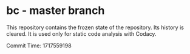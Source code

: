 # bc - master branch

This repository contains the frozen state of the repository.
Its history is cleared. It is used only for static code
analysis with Codacy.

Commit Time: 1717559198